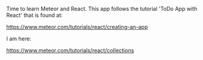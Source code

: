Time to learn Meteor and React. This app follows the tutorial 'ToDo App with React' that is found at:

https://www.meteor.com/tutorials/react/creating-an-app

I am here:

https://www.meteor.com/tutorials/react/collections

